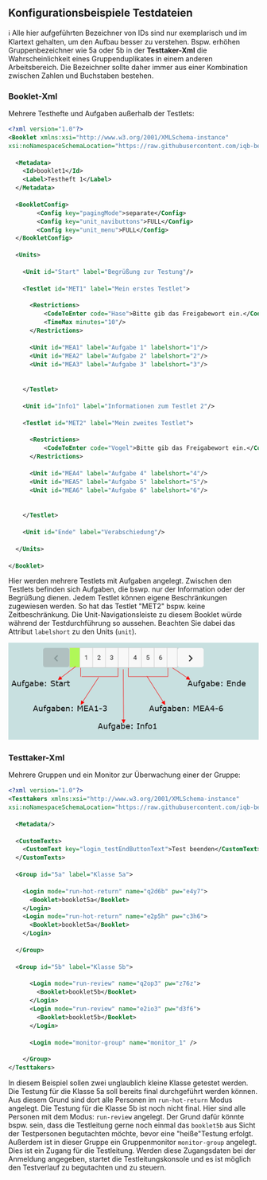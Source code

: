 ## Konfigurationsbeispiele Testdateien

:information_source: Alle hier aufgeführten Bezeichner von IDs sind nur exemplarisch und im Klartext gehalten, um den Aufbau besser zu verstehen. Bspw. erhöhen Gruppenbezeichner wie 5a oder 5b in der **Testtaker-Xml** die Wahrscheinlichkeit eines Gruppenduplikates in einem anderen Arbeitsbereich. Die Bezeichner sollte daher immer aus einer Kombination zwischen Zahlen und Buchstaben bestehen.

### Booklet-Xml

Mehrere Testhefte und Aufgaben außerhalb der Testlets:

```xml
<?xml version="1.0"?>
<Booklet xmlns:xsi="http://www.w3.org/2001/XMLSchema-instance" 
xsi:noNamespaceSchemaLocation="https://raw.githubusercontent.com/iqb-berlin/testcenter-backend/master/definitions/vo_Booklet.xsd">
  
  <Metadata>
    <Id>booklet1</Id>
    <Label>Testheft 1</Label>
  </Metadata>

  <BookletConfig>
		<Config key="pagingMode">separate</Config>
		<Config key="unit_navibuttons">FULL</Config>
		<Config key="unit_menu">FULL</Config>
  </BookletConfig>

  <Units>
    
	<Unit id="Start" label="Begrüßung zur Testung"/>

    <Testlet id="MET1" label="Mein erstes Testlet">
      
      <Restrictions>
          <CodeToEnter code="Hase">Bitte gib das Freigabewort ein.</CodeToEnter>
          <TimeMax minutes="10"/>
      </Restrictions>
    
      <Unit id="MEA1" label="Aufgabe 1" labelshort="1"/>
	  <Unit id="MEA2" label="Aufgabe 2" labelshort="2"/>
	  <Unit id="MEA3" label="Aufgabe 3" labelshort="3"/>
	  
            
    </Testlet>
	
	<Unit id="Info1" label="Informationen zum Testlet 2"/>
	
	<Testlet id="MET2" label="Mein zweites Testlet">
      
      <Restrictions>
          <CodeToEnter code="Vogel">Bitte gib das Freigabewort ein.</CodeToEnter>
      </Restrictions>
    
      <Unit id="MEA4" label="Aufgabe 4" labelshort="4"/>
	  <Unit id="MEA5" label="Aufgabe 5" labelshort="5"/>
	  <Unit id="MEA6" label="Aufgabe 6" labelshort="6"/>
	  
            
    </Testlet>
	
	<Unit id="Ende" label="Verabschiedung"/>
	
  </Units>

</Booklet>
```

Hier werden mehrere Testlets mit Aufgaben angelegt. Zwischen den Testlets befinden sich Aufgaben, die bswp. nur der Information oder der Begrüßung dienen. Jedem Testlet können eigene Beschränkungen zugewiesen werden. So hat das Testlet "MET2" bspw. keine Zeitbeschränkung. Die Unit-Navigationsleiste zu diesem Booklet würde während der Testdurchführung so aussehen. Beachten Sie dabei das Attribut `labelshort` zu den Units (`unit`).

![Bsp1 Booklet Navileiste](https://github.com/iqb-berlin/iqb-berlin.github.io/blob/master/assets/Bsp1_Booklet_Navileiste_01.png)

### Testtaker-Xml

Mehrere Gruppen und ein Monitor zur Überwachung einer der Gruppe:

```xml
<?xml version="1.0"?>
<Testtakers xmlns:xsi="http://www.w3.org/2001/XMLSchema-instance" 
xsi:noNamespaceSchemaLocation="https://raw.githubusercontent.com/iqb-berlin/testcenter-backend/master/definitions/vo_Testtakers.xsd">
  
  <Metadata/>
  
  <CustomTexts>
    <CustomText key="login_testEndButtonText">Test beenden</CustomText>
  </CustomTexts>
  
  <Group id="5a" label="Klasse 5a">

    <Login mode="run-hot-return" name="q2d6b" pw="e4y7">
      <Booklet>booklet5a</Booklet>
    </Login>
    <Login mode="run-hot-return" name="e2p5h" pw="c3h6">
      <Booklet>booklet5a</Booklet>
    </Login>

  </Group>

  <Group id="5b" label="Klasse 5b">

      <Login mode="run-review" name="q2op3" pw="z76z">
        <Booklet>booklet5b</Booklet>
      </Login>
      <Login mode="run-review" name="e2io3" pw="d3f6">
        <Booklet>booklet5b</Booklet>
      </Login>

      <Login mode="monitor-group" name="monitor_1" />

    </Group>
</Testtakers>

```
In diesem Beispiel sollen zwei unglaublich kleine Klasse getestet werden. Die Testung für die Klasse 5a soll bereits final durchgeführt werden können. Aus diesem Grund sind dort alle Personen im `run-hot-return` Modus angelegt. Die Testung für die Klasse 5b ist noch nicht final. Hier sind alle Personen mit dem Modus: `run-review` angelegt. Der Grund dafür könnte bspw. sein, dass die Testleitung gerne noch einmal das `booklet5b` aus Sicht der Testpersonen begutachten möchte, bevor eine "heiße"Testung erfolgt. Außerdem ist in dieser Gruppe ein Gruppenmonitor `monitor-group` angelegt. Dies ist ein Zugang für die Testleitung. Werden diese Zugangsdaten bei der Anmeldung angegeben, startet die Testleitungskonsole und es ist möglich den Testverlauf zu begutachten und zu steuern.


